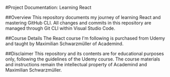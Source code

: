 #Project Documentation: Learning React

##Overview
This repository documents my journey of learning React and mastering GitHub CLI. All changes and commits in this repository are managed through Git CLI within Visual Studio Code.

##Course Details
The React course I'm following is purchased from Udemy and taught by Maximilian Schwarzmüller of Academind.

##Disclaimer
This repository and its contents are for educational purposes only, following the guidelines of the Udemy course. The course materials and instructions remain the intellectual property of Academind and Maximilian Schwarzmüller.
